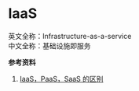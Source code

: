 
# IaaS

英文全称：Infrastructure-as-a-service  
中文全称：基础设施即服务

**参考资料**

1. [IaaS，PaaS，SaaS 的区别](http://www.ruanyifeng.com/blog/2017/07/iaas-paas-saas.html)

